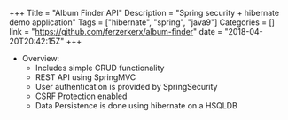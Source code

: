 +++
Title = "Album Finder API"
Description = "Spring security + hibernate demo application"
Tags = ["hibernate", "spring", "java9"]
Categories = []
link = "https://github.com/ferzerkerx/album-finder"
date = "2018-04-20T20:42:15Z"
+++

+ Overview:
    - Includes simple CRUD functionality
    - REST API using SpringMVC
    - User authentication is provided by SpringSecurity
    - CSRF Protection enabled
    - Data Persistence is done using hibernate on a HSQLDB